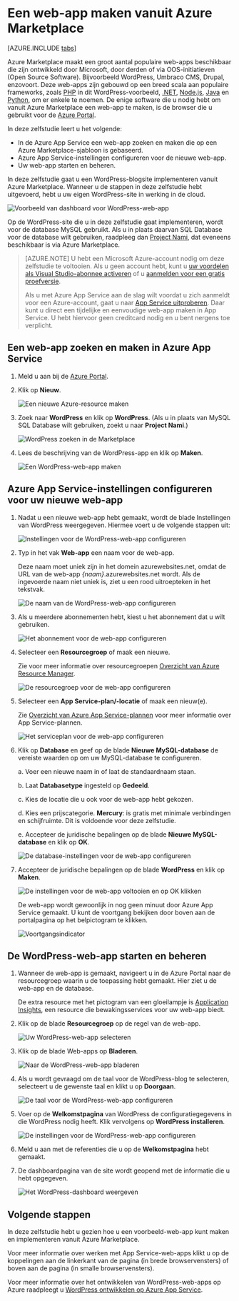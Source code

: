 <properties
    pageTitle="Een web-app maken vanuit Azure Marketplace | Microsoft Azure"
    description="Lees hoe u vanuit Azure Marketplace een nieuwe WordPress-web-app maakt met behulp van de Azure Portal."
    services="app-service\web"
    documentationCenter=""
    authors="rmcmurray"
    manager="wpickett"
    editor=""/>

<tags
    ms.service="app-service-web"
    ms.workload="na"
    ms.tgt_pltfrm="na"
    ms.devlang="na"
    ms.topic="get-started-article"
    ms.date="09/20/2016"
    ms.author="robmcm"/>


<!-- Note: This article replaces web-sites-php-web-site-gallery.md -->

# Een web-app maken vanuit Azure Marketplace

[AZURE.INCLUDE [tabs](../../includes/app-service-web-get-started-nav-tabs.md)]

Azure Marketplace maakt een groot aantal populaire web-apps beschikbaar die zijn ontwikkeld door Microsoft, door derden of via OOS-initiatieven (Open Source Software). Bijvoorbeeld WordPress, Umbraco CMS, Drupal, enzovoort. Deze web-apps zijn gebouwd op een breed scala aan populaire frameworks, zoals [PHP] in dit WordPress-voorbeeld, [.NET], [Node.js], [Java] en [Python], om er enkele te noemen. De enige software die u nodig hebt om vanuit Azure Marketplace een web-app te maken, is de browser die u gebruikt voor de [Azure Portal].

In deze zelfstudie leert u het volgende:

* In de Azure App Service een web-app zoeken en maken die op een Azure Marketplace-sjabloon is gebaseerd.
* Azure App Service-instellingen configureren voor de nieuwe web-app.
* Uw web-app starten en beheren.

In deze zelfstudie gaat u een WordPress-blogsite implementeren vanuit Azure Marketplace. Wanneer u de stappen in deze zelfstudie hebt uitgevoerd, hebt u uw eigen WordPress-site in werking in de cloud.

![Voorbeeld van dashboard voor WordPress-web-app][WordPressDashboard1]

Op de WordPress-site die u in deze zelfstudie gaat implementeren, wordt voor de database MySQL gebruikt. Als u in plaats daarvan SQL Database voor de database wilt gebruiken, raadpleeg dan [Project Nami], dat eveneens beschikbaar is via Azure Marketplace.

> [AZURE.NOTE]
> U hebt een Microsoft Azure-account nodig om deze zelfstudie te voltooien. Als u geen account hebt, kunt u [uw voordelen als Visual Studio-abonnee activeren][activeren] of u [aanmelden voor een gratis proefversie][gratis proefversie].
>
> Als u met Azure App Service aan de slag wilt voordat u zich aanmeldt voor een Azure-account, gaat u naar [App Service uitproberen]. Daar kunt u direct een tijdelijke en eenvoudige web-app maken in App Service. U hebt hiervoor geen creditcard nodig en u bent nergens toe verplicht.

## Een web-app zoeken en maken in Azure App Service

1. Meld u aan bij de [Azure Portal].

1. Klik op **Nieuw**.
    
    ![Een nieuwe Azure-resource maken][MarketplaceStart]
    
1. Zoek naar **WordPress** en klik op **WordPress**. (Als u in plaats van MySQL SQL Database wilt gebruiken, zoekt u naar **Project Nami**.)

    ![WordPress zoeken in de Marketplace][MarketplaceSearch]
    
1. Lees de beschrijving van de WordPress-app en klik op **Maken**.

    ![Een WordPress-web-app maken][MarketplaceCreate]

## Azure App Service-instellingen configureren voor uw nieuwe web-app

1. Nadat u een nieuwe web-app hebt gemaakt, wordt de blade Instellingen van WordPress weergegeven. Hiermee voert u de volgende stappen uit:

    ![Instellingen voor de WordPress-web-app configureren][ConfigStart]

1. Typ in het vak **Web-app** een naam voor de web-app.

    Deze naam moet uniek zijn in het domein azurewebsites.net, omdat de URL van de web-app *{naam}*.azurewebsites.net wordt. Als de ingevoerde naam niet uniek is, ziet u een rood uitroepteken in het tekstvak.

    ![De naam van de WordPress-web-app configureren][ConfigAppName]

1. Als u meerdere abonnementen hebt, kiest u het abonnement dat u wilt gebruiken. 

    ![Het abonnement voor de web-app configureren][ConfigSubscription]

1. Selecteer een **Resourcegroep** of maak een nieuwe.

    Zie voor meer informatie over resourcegroepen [Overzicht van Azure Resource Manager][Resourcegroepen].

    ![De resourcegroep voor de web-app configureren][ConfigResourceGroup]

1. Selecteer een **App Service-plan/-locatie** of maak een nieuw(e).

    Zie [Overzicht van Azure App Service-plannen][AzureAppServicePlans] voor meer informatie over App Service-plannen. 

    ![Het serviceplan voor de web-app configureren][ConfigServicePlan]

1. Klik op **Database** en geef op de blade **Nieuwe MySQL-database** de vereiste waarden op om uw MySQL-database te configureren.

    a. Voer een nieuwe naam in of laat de standaardnaam staan.

    b. Laat **Databasetype** ingesteld op **Gedeeld**.

    c. Kies de locatie die u ook voor de web-app hebt gekozen.

    d. Kies een prijscategorie. **Mercury**: is gratis met minimale verbindingen en schijfruimte. Dit is voldoende voor deze zelfstudie.

    e. Accepteer de juridische bepalingen op de blade **Nieuwe MySQL-database** en klik op **OK**. 

    ![De database-instellingen voor de web-app configureren][ConfigDatabase]

1. Accepteer de juridische bepalingen op de blade **WordPress** en klik op **Maken**. 

    ![De instellingen voor de web-app voltooien en op OK klikken][ConfigFinished]

    De web-app wordt gewoonlijk in nog geen minuut door Azure App Service gemaakt. U kunt de voortgang bekijken door boven aan de portalpagina op het belpictogram te klikken.

    ![Voortgangsindicator][ConfigProgress]

## De WordPress-web-app starten en beheren
    
1. Wanneer de web-app is gemaakt, navigeert u in de Azure Portal naar de resourcegroep waarin u de toepassing hebt gemaakt. Hier ziet u de web-app en de database.

    De extra resource met het pictogram van een gloeilampje is [Application Insights][ApplicationInsights], een resource die bewakingsservices voor uw web-app biedt.

1. Klik op de blade **Resourcegroep** op de regel van de web-app.

    ![Uw WordPress-web-app selecteren][WordPressSelect]

1. Klik op de blade Web-apps op **Bladeren**.

    ![Naar de WordPress-web-app bladeren][WordPressBrowse]

1. Als u wordt gevraagd om de taal voor de WordPress-blog te selecteren, selecteert u de gewenste taal en klikt u op **Doorgaan**.

    ![De taal voor de WordPress-web-app configureren][WordPressLanguage]

1. Voer op de **Welkomstpagina** van WordPress de configuratiegegevens in die WordPress nodig heeft. Klik vervolgens op **WordPress installeren**.

    ![De instellingen voor de WordPress-web-app configureren][WordPressConfigure]

1. Meld u aan met de referenties die u op de **Welkomstpagina** hebt gemaakt.  

1. De dashboardpagina van de site wordt geopend met de informatie die u hebt opgegeven.    

    ![Het WordPress-dashboard weergeven][WordPressDashboard2]

## Volgende stappen

In deze zelfstudie hebt u gezien hoe u een voorbeeld-web-app kunt maken en implementeren vanuit Azure Marketplace.

Voor meer informatie over werken met App Service-web-apps klikt u op de koppelingen aan de linkerkant van de pagina (in brede browservensters) of boven aan de pagina (in smalle browservensters).

Voor meer informatie over het ontwikkelen van WordPress-web-apps op Azure raadpleegt u [WordPress ontwikkelen op Azure App Service][WordPressOnAzure]. 

<!-- URL List -->

[PHP]: https://azure.microsoft.com/develop/php/
[.NET]: https://azure.microsoft.com/develop/net/
[Node.js]: https://azure.microsoft.com/develop/nodejs/
[Java]: https://azure.microsoft.com/develop/java/
[Python]: https://azure.microsoft.com/develop/python/
[activeren]: https://azure.microsoft.com/pricing/member-offers/msdn-benefits-details/
[gratis proefversie]: https://azure.microsoft.com/pricing/free-trial/
[App Service uitproberen]: http://go.microsoft.com/fwlink/?LinkId=523751
[Resourcegroepen]: ../resource-group-overview.md
[AzureAppServicePlans]: ../app-service/azure-web-sites-web-hosting-plans-in-depth-overview.md
[ApplicationInsights]: https://azure.microsoft.com/services/application-insights/
[Azure Portal]: https://portal.azure.com/
[Project Nami]: http://projectnami.org/
[WordPressOnAzure]: ./develop-wordpress-on-app-service-web-apps.md

<!-- IMG List -->

[MarketplaceStart]: ./media/app-service-web-create-web-app-from-marketplace/marketplacestart.png
[MarketplaceSearch]: ./media/app-service-web-create-web-app-from-marketplace/marketplacesearch.png
[MarketplaceCreate]: ./media/app-service-web-create-web-app-from-marketplace/marketplacecreate.png
[ConfigStart]: ./media/app-service-web-create-web-app-from-marketplace/configstart.png
[ConfigAppName]: ./media/app-service-web-create-web-app-from-marketplace/configappname.png
[ConfigSubscription]: ./media/app-service-web-create-web-app-from-marketplace/configsubscription.png
[ConfigResourceGroup]: ./media/app-service-web-create-web-app-from-marketplace/configresourcegroup.png
[ConfigServicePlan]: ./media/app-service-web-create-web-app-from-marketplace/configserviceplan.png
[ConfigDatabase]: ./media/app-service-web-create-web-app-from-marketplace/configdatabase.png
[ConfigFinished]: ./media/app-service-web-create-web-app-from-marketplace/configfinished.png
[ConfigProgress]: ./media/app-service-web-create-web-app-from-marketplace/configprogress.png
[WordPressSelect]: ./media/app-service-web-create-web-app-from-marketplace/wpselect.png
[WordPressBrowse]: ./media/app-service-web-create-web-app-from-marketplace/wpbrowse.png
[WordPressLanguage]: ./media/app-service-web-create-web-app-from-marketplace/wplanguage.png
[WordPressDashboard1]: ./media/app-service-web-create-web-app-from-marketplace/wpdashboard1.png
[WordPressDashboard2]: ./media/app-service-web-create-web-app-from-marketplace/wpdashboard2.png
[WordPressConfigure]: ./media/app-service-web-create-web-app-from-marketplace/wpconfigure.png



<!--HONumber=Sep16_HO3-->


